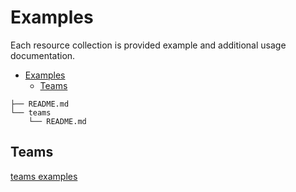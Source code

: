 # Examples

Each resource collection is provided example and additional usage documentation.

- [Examples](#examples)
	- [Teams](#teams)

```
├── README.md
└── teams
    └── README.md
```

## Teams
[teams examples](./teams/README.md])
